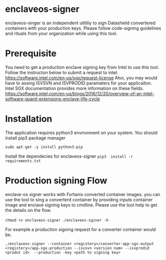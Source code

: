 # enclaveos-signer
enclaveos-singer is an independent utitiliy to sign Datashield convertered containers with your production keys. Please follow code-signing guidelines and rituals from your organization while using this tool.

# Prerequisite 
You need to get a production enclave signing key from Intel to use this tool.  Follow the instructon below to submit a request to intel. 
https://software.intel.com/en-us/sgx/request-license
Also, you may would have to assing ISVSVN and ISVPRODID paramaters for your applicaiton. Intel SGX documentation provides more information on these fields.
https://software.intel.com/en-us/blogs/2016/12/20/overview-of-an-intel-software-guard-extensions-enclave-life-cycle

# Installation
The application requires python3 environment on your system. You should install pip3 package manager 

`sudo apt-get -y install python3-pip`

Install the dependecies for enclaveos-signer
`pip3  install -r requirements.txt`

# Production signing Flow
enclave-os signer works with Fortanix converted container images. you can use the tool to sing a converterd container by providing inputs container image and enclave signing keys to cmdline. Please use the tool help to get the details on the flow.

`chmod +x enclaveos-signer`
`./enclaveos-sginer -h`

For example a production signing request for a converter container would be. 

`./enclaveos-signer --container <registery>/converter-app-sgx-output <registery>/app-sgx-production --isvsvn <version num> --isvprodid <produt id>  --production -key <path to signing key>`

